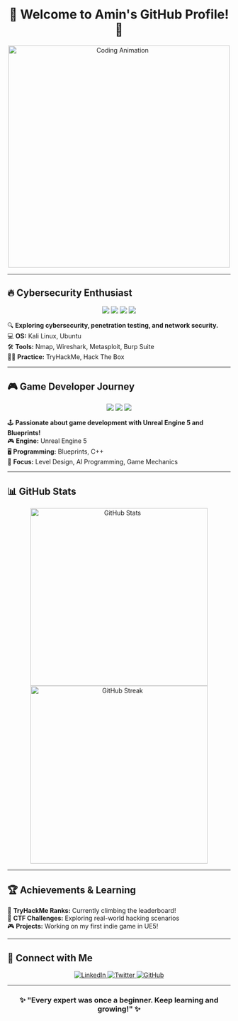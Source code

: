 <h1 align="center">🚀 Welcome to Amin's GitHub Profile! 🚀</h1>

<p align="center">
  <img src="https://media.giphy.com/media/qgQUggAC3Pfv687qPC/giphy.gif" width="500" alt="Coding Animation">
</p>

---

## 🔥 Cybersecurity Enthusiast

<p align="center">
  <img src="https://img.shields.io/badge/Kali_Linux-557C94?style=for-the-badge&logo=kali-linux&logoColor=white">
  <img src="https://img.shields.io/badge/Metasploit-0090D6?style=for-the-badge&logo=metasploit&logoColor=white">
  <img src="https://img.shields.io/badge/Wireshark-1679A7?style=for-the-badge&logo=wireshark&logoColor=white">
  <img src="https://img.shields.io/badge/Nmap-039BE5?style=for-the-badge&logo=nmap&logoColor=white">
</p>

🔍 **Exploring cybersecurity, penetration testing, and network security.**  
💻 **OS:** Kali Linux, Ubuntu  
🛠 **Tools:** Nmap, Wireshark, Metasploit, Burp Suite  
🏴‍☠️ **Practice:** TryHackMe, Hack The Box  

---

## 🎮 Game Developer Journey

<p align="center">
  <img src="https://img.shields.io/badge/Unreal_Engine-0E1128?style=for-the-badge&logo=unreal-engine&logoColor=white">
  <img src="https://img.shields.io/badge/C++-00599C?style=for-the-badge&logo=cplusplus&logoColor=white">
  <img src="https://img.shields.io/badge/Blueprints-1B75BB?style=for-the-badge">
</p>

🕹️ **Passionate about game development with Unreal Engine 5 and Blueprints!**  
🎮 **Engine:** Unreal Engine 5  
🖥️ **Programming:** Blueprints, C++  
🎨 **Focus:** Level Design, AI Programming, Game Mechanics  

---

## 📊 GitHub Stats

<p align="center">
  <img src="https://github-readme-stats.vercel.app/api?username=Amin&show_icons=true&theme=tokyonight" width="400" alt="GitHub Stats">
  <img src="https://github-readme-streak-stats.herokuapp.com/?user=Amin&theme=tokyonight" width="400" alt="GitHub Streak">
</p>

---

## 🏆 Achievements & Learning
🎯 **TryHackMe Ranks:** Currently climbing the leaderboard!  
🏅 **CTF Challenges:** Exploring real-world hacking scenarios  
🎮 **Projects:** Working on my first indie game in UE5!  

---

## 🔗 Connect with Me

<p align="center">
  <a href="https://linkedin.com/in/Amin">
    <img src="https://img.shields.io/badge/LinkedIn-Amin-blue?style=for-the-badge&logo=linkedin" alt="LinkedIn">
  </a>
  <a href="https://twitter.com/Amin">
    <img src="https://img.shields.io/badge/Twitter-@Amin-blue?style=for-the-badge&logo=twitter" alt="Twitter">
  </a>
  <a href="https://github.com/Amin">
    <img src="https://img.shields.io/badge/GitHub-Amin-black?style=for-the-badge&logo=github" alt="GitHub">
  </a>
</p>

---

<h3 align="center">✨ "Every expert was once a beginner. Keep learning and growing!" ✨</h3>

